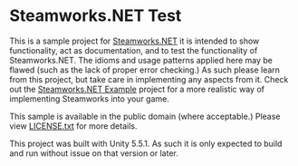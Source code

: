 Steamworks.NET Test
=======

This is a sample project for [Steamworks.NET](//github.com/rlabrecque/Steamworks.NET) it is intended to show functionality, act as documentation, and to test the functionality of Steamworks.NET.
The idioms and usage patterns applied here may be flawed (such as the lack of proper error checking.) As such please learn from this project, but take care in implementing any aspects from it.
Check out the [Steamworks.NET Example](//github.com/rlabrecque/Steamworks.NET-Example) project for a more realistic way of implementing Steamworks into your game.

This sample is available in the public domain (where acceptable.) Please view [LICENSE.txt](LICENSE.txt) for more details.

This project was built with Unity 5.5.1. As such it is only expected to build and run without issue on that version or later.
